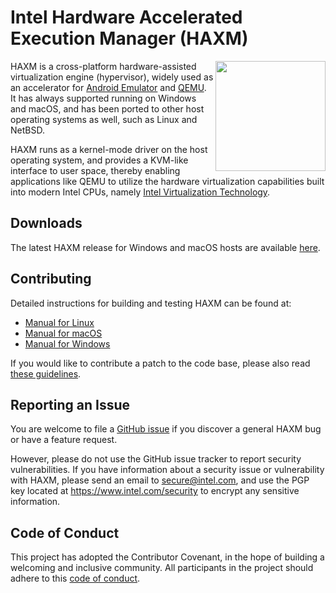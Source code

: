 # Intel Hardware Accelerated Execution Manager (HAXM)

<img src="Installer/res/haxm_logo.ico" height="176px" align="right">

HAXM is a cross-platform hardware-assisted virtualization engine (hypervisor),
widely used as an accelerator for [Android Emulator][android-studio] and
[QEMU][qemu]. It has always supported running on Windows and macOS, and has been
ported to other host operating systems as well, such as Linux and NetBSD.

HAXM runs as a kernel-mode driver on the host operating system, and provides a
KVM-like interface to user space, thereby enabling applications like QEMU to
utilize the hardware virtualization capabilities built into modern Intel CPUs,
namely [Intel Virtualization Technology][intel-vt].

## Downloads
The latest HAXM release for Windows and macOS hosts are available
[here][github-haxm-releases].

## Contributing
Detailed instructions for building and testing HAXM can be found at:
* [Manual for Linux](docs/manual-linux.md)
* [Manual for macOS](docs/manual-macos.md)
* [Manual for Windows](docs/manual-windows.md)

If you would like to contribute a patch to the code base, please also read
[these guidelines](CONTRIBUTING.md).

## Reporting an Issue
You are welcome to file a [GitHub issue][github-haxm-issues] if you discover a
general HAXM bug or have a feature request.

However, please do not use the GitHub issue tracker to report security
vulnerabilities. If you have information about a security issue or vulnerability
with HAXM, please send an email to [secure@intel.com][intel-security-email], and
use the PGP key located at https://www.intel.com/security to encrypt any
sensitive information.

## Code of Conduct
This project has adopted the Contributor Covenant, in the hope of building a
welcoming and inclusive community. All participants in the project should adhere
to this [code of conduct](CODE_OF_CONDUCT.md).

[intel-vt]: https://www.intel.com/content/www/us/en/virtualization/virtualization-technology/intel-virtualization-technology.html
[android-studio]: https://developer.android.com/studio/index.html
[qemu]: https://www.qemu.org/
[github-haxm-releases]: https://github.com/intel/haxm/releases
[github-haxm-issues]: https://github.com/intel/haxm/issues
[intel-security-email]: mailto:secure@intel.com
